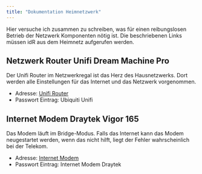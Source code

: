 ```yaml
---
title: "Dokumentation Heimnetzwerk"
---
```


Hier versuche ich zusammen zu schreiben, was für einen reibungslosen Betrieb der Netzwerk Komponenten nötig ist.
Die beschriebenen Links müssen idR aus dem Heimnetz aufgerufen werden.

## Netzwerk Router Unifi Dream Machine Pro

Der Unifi Router im Netzwerkregal ist das Herz des Hausnetzwerks. Dort werden alle Einstellungen für das Internet und das Netzwerk vorgenommen.

- Adresse: <a href="https://192.168.1.1/network/default/dashboard" target="_blank">Unifi Router</a>
- Passwort Eintrag: Ubiquiti Unifi

## Internet Modem Draytek Vigor 165

Das Modem läuft im Bridge-Modus. Falls das Internet kann das Modem neugestartet werden, wenn das nicht hilft, liegt der Fehler wahrscheinlich bei der Telekom.

- Adresse: <a href="http://192.168.1.111" target="_blank">Internet Modem</a>
- Passwort Eintrag: Internet Modem Draytek
